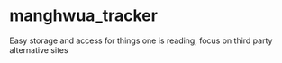 # manghwua_tracker
Easy storage and access for things one is reading, focus on third party alternative sites
